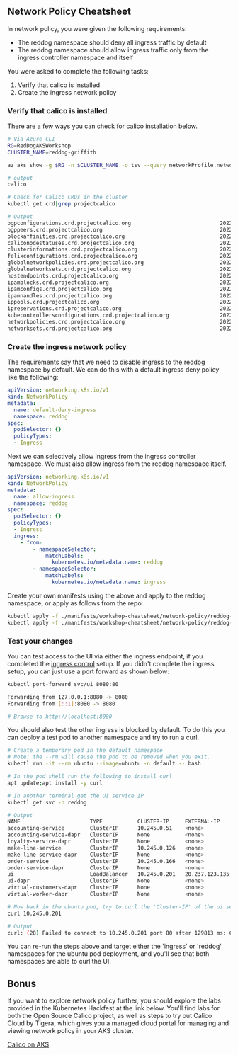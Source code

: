 ## Network Policy Cheatsheet

In network policy, you were given the following requirements:

* The reddog namespace should deny all ingress traffic by default
* The reddog namespace should allow ingress traffic only from the ingress controller namespace and itself

You were asked to complete the following tasks:

1. Verify that calico is installed
2. Create the ingress network policy


### Verify that calico is installed

There are a few ways you can check for calico installation below.

```bash
# Via Azure CLI
RG=RedDogAKSWorkshop
CLUSTER_NAME=reddog-griffith

az aks show -g $RG -n $CLUSTER_NAME -o tsv --query networkProfile.networkPolicy

# output
calico

# Check for Calico CRDs in the cluster
kubectl get crd|grep projectcalico

# Output
bgpconfigurations.crd.projectcalico.org                            2022-08-08T20:16:45Z
bgppeers.crd.projectcalico.org                                     2022-08-08T20:16:45Z
blockaffinities.crd.projectcalico.org                              2022-08-08T20:16:45Z
caliconodestatuses.crd.projectcalico.org                           2022-08-08T20:16:45Z
clusterinformations.crd.projectcalico.org                          2022-08-08T20:16:45Z
felixconfigurations.crd.projectcalico.org                          2022-08-08T20:16:45Z
globalnetworkpolicies.crd.projectcalico.org                        2022-08-08T20:16:45Z
globalnetworksets.crd.projectcalico.org                            2022-08-08T20:16:45Z
hostendpoints.crd.projectcalico.org                                2022-08-08T20:16:45Z
ipamblocks.crd.projectcalico.org                                   2022-08-08T20:16:45Z
ipamconfigs.crd.projectcalico.org                                  2022-08-08T20:16:45Z
ipamhandles.crd.projectcalico.org                                  2022-08-08T20:16:45Z
ippools.crd.projectcalico.org                                      2022-08-08T20:16:45Z
ipreservations.crd.projectcalico.org                               2022-08-08T20:16:45Z
kubecontrollersconfigurations.crd.projectcalico.org                2022-08-08T20:16:45Z
networkpolicies.crd.projectcalico.org                              2022-08-08T20:16:45Z
networksets.crd.projectcalico.org                                  2022-08-08T20:16:45Z
```

### Create the ingress network policy

The requirements say that we need to disable ingress to the reddog namespace by default. We can do this with a default ingress deny policy like the following:

```yaml
apiVersion: networking.k8s.io/v1
kind: NetworkPolicy
metadata:
  name: default-deny-ingress
  namespace: reddog
spec:
  podSelector: {}
  policyTypes:
  - Ingress
```

Next we can selectively allow ingress from the ingress controller namespace. We must also allow ingress from the reddog namespace itself.

```yaml
apiVersion: networking.k8s.io/v1
kind: NetworkPolicy
metadata:
  name: allow-ingress
  namespace: reddog
spec:
  podSelector: {}
  policyTypes:
  - Ingress
  ingress:
    - from:
        - namespaceSelector:
            matchLabels:
              kubernetes.io/metadata.name: reddog
        - namespaceSelector:
            matchLabels:
              kubernetes.io/metadata.name: ingress
```

Create your own manifests using the above and apply to the reddog namespace, or apply as follows from the repo:

```bash
kubectl apply -f ./manifests/workshop-cheatsheet/network-policy/reddog-default-deny-ingress.yaml
kubectl apply -f ./manifests/workshop-cheatsheet/network-policy/reddog-ns-allow.yaml
```

### Test your changes

You can test access to the UI via either the ingress endpoint, if you completed the [ingress control](ingress-cheatsheet.md) setup. If you didn't complete the ingress setup, you can just use a port forward as shown below:

```bash
kubectl port-forward svc/ui 8080:80

Forwarding from 127.0.0.1:8080 -> 8080
Forwarding from [::1]:8080 -> 8080

# Browse to http://localhost:8080
```

You should also test the other ingress is blocked by default. To do this you can deploy a test pod to another namespace and try to run a curl.

```bash
# Create a temporary pod in the default namespace
# Note: the --rm will cause the pod to be removed when you exit. 
kubectl run -it --rm ubuntu --image=ubuntu -n default -- bash

# In the pod shell run the following to install curl
apt update;apt install -y curl

# In another terminal get the UI service IP
kubectl get svc -n reddog

# Output
NAME                      TYPE           CLUSTER-IP     EXTERNAL-IP      PORT(S)                               AGE
accounting-service        ClusterIP      10.245.0.51    <none>           8083/TCP                              25h
accounting-service-dapr   ClusterIP      None           <none>           80/TCP,50001/TCP,50002/TCP,9090/TCP   44h
loyalty-service-dapr      ClusterIP      None           <none>           80/TCP,50001/TCP,50002/TCP,9090/TCP   44h
make-line-service         ClusterIP      10.245.0.126   <none>           8082/TCP                              25h
make-line-service-dapr    ClusterIP      None           <none>           80/TCP,50001/TCP,50002/TCP,9090/TCP   44h
order-service             ClusterIP      10.245.0.166   <none>           8081/TCP                              25h
order-service-dapr        ClusterIP      None           <none>           80/TCP,50001/TCP,50002/TCP,9090/TCP   44h
ui                        LoadBalancer   10.245.0.201   20.237.123.135   80:31828/TCP                          25h
ui-dapr                   ClusterIP      None           <none>           80/TCP,50001/TCP,50002/TCP,9090/TCP   44h
virtual-customers-dapr    ClusterIP      None           <none>           80/TCP,50001/TCP,50002/TCP,9090/TCP   44h
virtual-worker-dapr       ClusterIP      None           <none>           80/TCP,50001/TCP,50002/TCP,9090/TCP   44h

# Now back in the ubuntu pod, try to curl the 'Cluster-IP' of the ui service
curl 10.245.0.201

# Output
curl: (28) Failed to connect to 10.245.0.201 port 80 after 129813 ms: Connection timed out
```

You can re-run the steps above and target either the 'ingress' or 'reddog' namespaces for the ubuntu pod deployment, and you'll see that both namespaces are able to curl the UI.


## Bonus

If you want to explore network policy further, you should explore the labs provided in the Kubernetes Hackfest at the link below. You'll find labs for both the Open Source Calico project, as well as steps to try out Calico Cloud by Tigera, which gives you a managed cloud portal for managing and viewing network policy in your AKS cluster.

[Calico on AKS](https://github.com/Azure/kubernetes-hackfest/blob/master/labs/networking/calico-lab-exercise/README.md)




